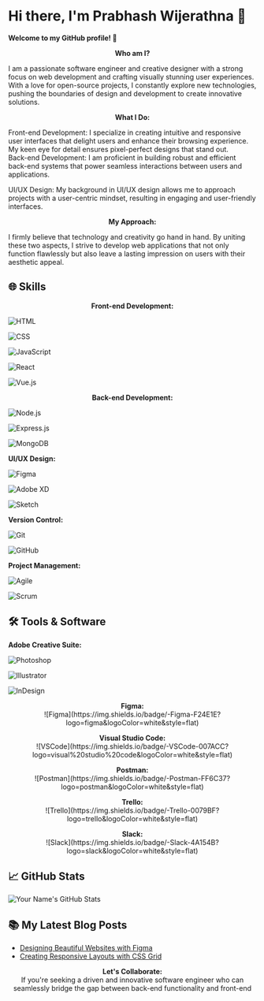 # Hi there, I'm Prabhash Wijerathna 👋

 
  <b>Welcome to my GitHub profile! 🚀</b>
 
<p align="center">
  <b>Who am I?</b><br>
</p>
  I am a passionate software engineer and creative designer with a strong focus on web development and crafting visually stunning user experiences. With a love for open-source projects, I constantly explore new technologies, pushing the boundaries of design and development to create innovative solutions.

<p align="center">
  <b>What I Do:</b><br>
</p>
  Front-end Development: I specialize in creating intuitive and responsive user interfaces that delight users and enhance their browsing experience. My keen eye for detail ensures pixel-perfect designs that stand out.<br>
  Back-end Development: I am proficient in building robust and efficient back-end systems that power seamless interactions between users and applications.<br>
  
  UI/UX Design: My background in UI/UX design allows me to approach projects with a user-centric mindset, resulting in engaging and user-friendly interfaces.
  
<p align="center">
  <b>My Approach:</b><br>
</p>
 I firmly believe that technology and creativity go hand in hand. By uniting these two aspects, I strive to develop web applications that not only function flawlessly but also leave a lasting impression on users with their aesthetic appeal.

## 🌐 **Skills**

<p align="center">
  <b>Front-end Development:</b><br>
 
  ![HTML](https://img.shields.io/badge/-HTML5-E34F26?logo=html5&logoColor=white&style=flat)
 
  ![CSS](https://img.shields.io/badge/-CSS3-1572B6?logo=css3&logoColor=white&style=flat)
  
  ![JavaScript](https://img.shields.io/badge/-JavaScript-F7DF1E?logo=javascript&logoColor=black&style=flat)
  
  ![React](https://img.shields.io/badge/-React-61DAFB?logo=react&logoColor=black&style=flat)
  
  ![Vue.js](https://img.shields.io/badge/-Vue.js-4FC08D?logo=vue.js&logoColor=white&style=flat)
</p>

<p align="center">
  <b>Back-end Development:</b><br>
 
  ![Node.js](https://img.shields.io/badge/-Node.js-339933?logo=node.js&logoColor=white&style=flat)
  
  ![Express.js](https://img.shields.io/badge/-Express.js-000000?logo=express&logoColor=white&style=flat)
  
  ![MongoDB](https://img.shields.io/badge/-MongoDB-47A248?logo=mongodb&logoColor=white&style=flat)
</p>

 
  <b>UI/UX Design:</b><br>

  ![Figma](https://img.shields.io/badge/-Figma-F24E1E?logo=figma&logoColor=white&style=flat)
  
  ![Adobe XD](https://img.shields.io/badge/-Adobe%20XD-FF61F6?logo=adobe%20xd&logoColor=black&style=flat)
  
  ![Sketch](https://img.shields.io/badge/-Sketch-F7B500?logo=sketch&logoColor=black&style=flat)
 

 
  <b>Version Control:</b><br>
 
  ![Git](https://img.shields.io/badge/-Git-F05032?logo=git&logoColor=white&style=flat)
  
  ![GitHub](https://img.shields.io/badge/-GitHub-181717?logo=github&logoColor=white&style=flat)
 
 
  <b>Project Management:</b><br>
 
  ![Agile](https://img.shields.io/badge/-Agile-0093D7?logo=agile&logoColor=white&style=flat)
  
  ![Scrum](https://img.shields.io/badge/-Scrum-6DB33F?logo=scrum&logoColor=white&style=flat)
 

## 🛠️ **Tools & Software**

 
  <b>Adobe Creative Suite:</b><br>
  
  ![Photoshop](https://img.shields.io/badge/-Photoshop-31A8FF?logo=adobe%20photoshop&logoColor=white&style=flat)
  
  ![Illustrator](https://img.shields.io/badge/-Illustrator-FF9A00?logo=adobe%20illustrator&logoColor=white&style=flat)
  
  ![InDesign](https://img.shields.io/badge/-InDesign-FF3366?logo=adobe%20indesign&logoColor=white&style=flat)

<p align="center">
  <b>Figma:</b><br>
  ![Figma](https://img.shields.io/badge/-Figma-F24E1E?logo=figma&logoColor=white&style=flat)
</p>

<p align="center">
  <b>Visual Studio Code:</b><br>
  ![VSCode](https://img.shields.io/badge/-VSCode-007ACC?logo=visual%20studio%20code&logoColor=white&style=flat)
</p>

<p align="center">
  <b>Postman:</b><br>
  ![Postman](https://img.shields.io/badge/-Postman-FF6C37?logo=postman&logoColor=white&style=flat)
</p>

<p align="center">
  <b>Trello:</b><br>
  ![Trello](https://img.shields.io/badge/-Trello-0079BF?logo=trello&logoColor=white&style=flat)
</p>

<p align="center">
  <b>Slack:</b><br>
  ![Slack](https://img.shields.io/badge/-Slack-4A154B?logo=slack&logoColor=white&style=flat)
</p>

## 📈 **GitHub Stats**

![Your Name's GitHub Stats](https://github-readme-stats.vercel.app/api?username=yourusername&show_icons=true&hide_title=true&hide_border=true&count_private=true&theme=dark)

## 📚 **My Latest Blog Posts**

<!-- BLOG-POST-LIST:START -->
- [Designing Beautiful Websites with Figma](https://yourblog.com/post/1)
- [Creating Responsive Layouts with CSS Grid](https://yourblog.com/post/2)
<!-- BLOG-POST-LIST:END -->

<p align="center">
  <b>Let's Collaborate:</b><br>
  If you're seeking a driven and innovative software engineer who can seamlessly bridge the gap between back-end functionality and front-end
